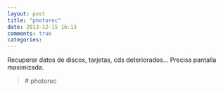 ```yaml
---
layout: post
title: "photorec"
date: 2013-12-15 16:13
comments: true
categories: 
---
```

Recuperar datos de discos, tarjetas, cds deteriorados... Precisa pantalla maximizada. 

>\# photorec

